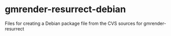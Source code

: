 gmrender-resurrect-debian
=========================

Files for creating a Debian package file from the CVS sources for gmrender-resurrect
